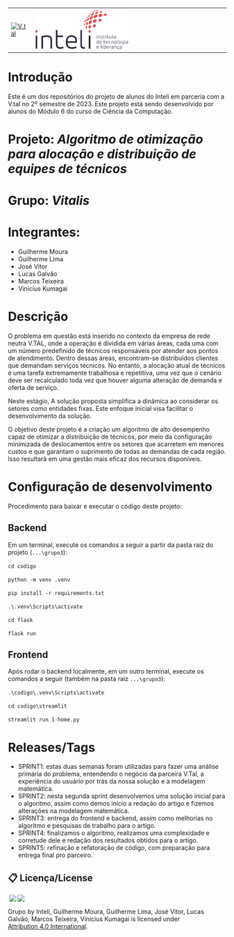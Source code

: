 <table>
<tr>
<td>
<a href= "https://vtal.com"><img src="https://upload.wikimedia.org/wikipedia/commons/0/09/Vtal_logo_2022.png" alt="V.tal" border="0" width="60%"></a>
</td>
<td><a href= "https://www.inteli.edu.br/"><img src="./inteli-logo.png" alt="Inteli - Instituto de Tecnologia e Liderança" border="0" width="50%"></a>
</td>
</tr>
</table>

# Introdução

Este é um dos repositórios do projeto de alunos do Inteli em parceria com a V.tal no 2º semestre de 2023. Este projeto está sendo desenvolvido por alunos do Módulo 6 do curso de Ciência da Computação.

# Projeto: *Algoritmo de otimização para alocação e distribuição de equipes de técnicos*

# Grupo: *Vitalis*

# Integrantes:

* Guilherme Moura
* Guilherme Lima
* José Vitor
* Lucas Galvão
* Marcos Teixeira
* Vinícius Kumagai

# Descrição

O problema em questão está inserido no contexto da empresa de rede neutra V.TAL, onde a operação é dividida em várias áreas, cada uma com um número predefinido de técnicos responsáveis por atender aos pontos de atendimento. Dentro dessas áreas, encontram-se distribuídos clientes que demandam serviços técnicos. No entanto, a alocação atual de técnicos é uma tarefa extremamente trabalhosa e repetitiva, uma vez que o cenário deve ser recalculado toda vez que houver alguma alteração de demanda e oferta de serviço.

Neste estágio, A solução proposta simplifica a dinâmica ao considerar os setores como entidades fixas. Este enfoque inicial visa facilitar o desenvolvimento da solução.

O objetivo deste projeto é a criação um algoritmo de alto desempenho capaz de otimizar a distribuição de técnicos, por meio da configuração minimizada de deslocamentos entre os setores que acarretem em menores custos e que garantam o suprimento de todas as demandas de cada região. Isso resultará em uma gestão mais eficaz dos recursos disponíveis.


# Configuração de desenvolvimento

Procedimento para baixar e executar o código deste projeto:

## Backend

Em um terminal, execute os comandos a seguir a partir da pasta raiz do projeto (`...\grupo3`): 

`cd codigo`

 `python -m venv .venv`    

`pip install -r requirements.txt`

 `.\.venv\Scripts\activate`    

 `cd flask`          

`flask run`                      

## Frontend

Após rodar o backend localmente, em um outro terminal, execute os comandos a seguir (também na pasta raiz  `...\grupo3`):

`.\codigo\.venv\Scripts\activate`

`cd codigo\streamlit`

`streamlit run 1-home.py`


# Releases/Tags

* SPRINT1: estas duas semanas foram utilizadas para fazer uma análise primária do problema, entendendo o negócio da parceira V.Tal, a experiência do usuário por trás da nossa solução e a modelagem matemática. 
* SPRINT2: nesta segunda sprint desenvolvemos uma solução inicial para o algoritmo, assim como demos início a redação do artigo e fizemos alterações na modelagem matemática.
* SPRINT3: entrega do frontend e backend, assim como melhorias no algoritmo e pesquisas de trabalho para o artigo. 
* SPRINT4: finalizamos o algoritmo, realizamos uma complexidade e corretude dele e redação dos resultados obtidos para o artigo.
* SPRINT5: refinação e refatoração de código, com preparação para entrega final pro parceiro.

## 📋 Licença/License

<img style="height:22px!important;margin-left:3px;vertical-align:text-bottom;" src="https://mirrors.creativecommons.org/presskit/icons/cc.svg?ref=chooser-v1"><img style="height:22px!important;margin-left:3px;vertical-align:text-bottom;" src="https://mirrors.creativecommons.org/presskit/icons/by.svg?ref=chooser-v1"><p xmlns:cc="http://creativecommons.org/ns#" xmlns:dct="http://purl.org/dc/terms/">

<a property="dct:title" rel="cc:attributionURL">Grupo</a> by <a rel="cc:attributionURL dct:creator" property="cc:attributionName">Inteli, Guilherme Moura, Guilherme Lima, José Vitor, Lucas Galvão, Marcos Teixeira, Vinícius Kumagai</a> is licensed under <a href="https://creativecommons.org/licenses/by/4.0/?ref=chooser-v1" rel="license noopener noreferrer" style="display:inline-block;">Attribution 4.0 International</a>.</p>
